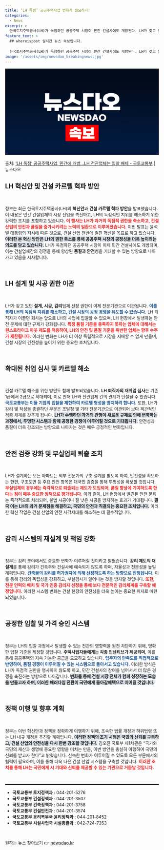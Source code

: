 ```yaml
---
title: ‘LH 독점’ 공공주택사업 변화가 필요하다!
categories:
  - News
excerpt: >
  한국토지주택공사(LH)가 독점하던 공공주택 시장이 민간 건설사에도 개방된다. LH가 갖고 있던 설계시공감리업…
feature_text: >
  ## whereispost 실시간 뉴스 속보입니다.

  한국토지주택공사(LH)가 독점하던 공공주택 시장이 민간 건설사에도 개방된다. LH가 갖고 있던 설계시공감리업…
image: '/assets/img/newsdao_breakingnews.jpg'
---
```


![뉴스다오 속보](/assets/img/newsdao_breakingnews.jpg)

<p>출처: <a href="https://newsdao.kr/2775" rel="dofollow">‘LH 독점’ 공공주택사업, 민간에 개방…LH 전관업체는 입찰 배제   - 국토교통부</a> | 뉴스다오</p>

<h2 data-ke-size="size26">LH 혁신안 및 건설 카르텔 혁파 방안</h2>

<p data-ke-size="size16">&nbsp;</p>

정부는 최근 한국토지주택공사(LH)의 <b>혁신안</b>과 <b>건설 카르텔 혁파 방안</b>을 발표했습니다. 이 내용은 민간 건설업체의 시장 진입을 촉진하고, LH의 독점적인 지위를 해소하기 위한 강력한 조치를 포함하고 있습니다. <b><span style="color: #ee2323;">이 행사는 LH가 과거의 독점적 권한을 축소하고, 건설 산업의 안전과 품질을 증가시키려는 노력의 일환으로 이루어졌습니다.</span></b> 이번 발표는 윤석열 대통령의 지시에 따른 것으로, 건설 산업 전반에 걸친 혁신을 목표로 하고 있습니다. <b><span style="background-color: #21538527;">이러한 본 혁신 방안은 LH의 권한 축소를 통해 공공주택 시장의 공정성을 더욱 높이려는 의도를 담고 있습니다.</span></b> LH가 독점하던 공공주택 시장이 이제 민간 건설사에도 개방되며, 이는 건설업체간의 경쟁을 통해 향상된 <b>품질과 안전성</b>을 기대할 수 있는 방향으로 나아가고 있음을 시사합니다.</p>

<p data-ke-size="size16">&nbsp;</p>

<h2 data-ke-size="size26">LH 설계 및 시공 권한 이관</h2>

<p data-ke-size="size16">&nbsp;</p>

LH가 갖고 있던 <b>설계, 시공, 감리</b>업체 선정 권한이 이제 전문기관으로 이관됩니다. <b><span style="color: #1a5490;">이를 통해 LH의 독점적 지위를 해소하고, 건설 시장의 공정 경쟁을 유도할 수 있습니다.</span></b> LH 퇴직자가 이끌던 회사는 앞으로 LH의 사업에 입찰할 수 없으며, LH 현장에서 발생하는 안전 문제에 대한 규제가 강화됩니다. <b><span style="color: #ee2323;">특정 품질 기준을 충족하지 못하는 업체에 대해서는 원스트라이크 아웃 제도를 적용하여, LH의 안전 및 품질 기준을 위반한 업체는 향후 수주가 제한됩니다.</span></b> 이러한 변화는 LH가 더 이상 독립적으로 시장을 지배할 수 없게 만들며, 건설 시장의 건전성을 높이기 위한 중요한 조처입니다.</p>

<p data-ke-size="size16">&nbsp;</p>

<h2 data-ke-size="size26">확대된 취업 심사 및 카르텔 해소</h2>

<p data-ke-size="size16">&nbsp;</p>

건설 카르텔 해소를 위한 방안도 함께 발표되었습니다. <b>LH 퇴직자의 재취업 심사</b>는 기존 1급에서 2급으로 확대되며, 이로 인해 LH와 전관업체 간의 관계가 단절될 수 있습니다. <b><span style="color: #1a5490;">국토교통부는 이들 기업의 입찰을 제한하여 카르텔 형성을 방지하려 합니다.</span></b> 또한, LH가 감리 및 작성을 총괄하던 부문은 조달청 및 기타 전문기관으로 이관되어 보다 객관적인 검증 체계를 갖추게 됩니다. <b><span style="background-color: #21538527;">LH가 수행하던 과거의 관행이 새로운 규제로 인해 변화하는 과정에서, 투명한 시스템과 함께 공정한 경쟁이 이루어질 것으로 기대됩니다.</span></b> 안전성과 품질이 더욱 강조되는 방향으로 나아가는 것은 매우 긍정적인 변화입니다.</p>

<p data-ke-size="size16">&nbsp;</p>

<h2 data-ke-size="size26">안전 검증 강화 및 부실업체 퇴출 조치</h2>

<p data-ke-size="size16">&nbsp;</p>

LH가 설계하는 모든 아파트는 외부 전문가의 구조 설계를 받도록 하여, 안전성을 확보하는 한편, 구조도면 등 주요 안전 항목은 대국민 검증을 통해 투명성을 확보할 것입니다. <b><span style="color: #ee2323;">부실업체의 경우에는 즉각적으로 퇴출되는 제도가 도입되어, 품질 향상에 기여하도록 한다는 점이 매우 중요한 정책으로 평가됩니다.</span></b> 이와 같이, LH 현장에서 발견된 안전 문제는 즉각적으로 처리되어, 불법 시공이나 질 낮은 시공을 방지하는 효과가 기대됩니다. <b><span style="background-color: #21538527;">결국 이는 LH의 과거 문제점을 해결하고, 국민의 안전과 직결되는 중요한 조치입니다.</span></b> 이러한 혁신 작업은 건설 산업의 안전 사각지대를 해소하는 데 필수적입니다.</p>

<p data-ke-size="size16">&nbsp;</p>

<h2 data-ke-size="size26">감리 시스템의 재설계 및 책임 강화</h2>

<p data-ke-size="size16">&nbsp;</p>

정부는 감리 분야에서도 중요한 변화가 이루어질 것이라고 밝혔습니다. <b>감리 제도의 재설계</b>를 통해 감리가 건축주와 건설사에 예속되지 않도록 하며, 자율성과 전문성을 높일 계획입니다. <b><span style="color: #1a5490;">건축물의 감리를 허가권자에 의해 선정하도록 하는 방향으로 진행됩니다.</span></b> 이를 통해 감리의 독립성을 강화하고, 부실검사가 일어나는 것을 방지할 것입니다. <b><span style="color: #ee2323;">또한, 전문 인력의 배치 및 국가 인증 감리자 선정을 통해 보다 전문적인 감리체계를 구축할 예정입니다.</span></b> 이러한 시스템 변화는 건설 현장의 안전성을 더욱 높이는 중요한 취지로 마련되었습니다.</p>

<p data-ke-size="size16">&nbsp;</p>

<h2 data-ke-size="size26">공정한 입찰 및 가격 승인 시스템</h2>

<p data-ke-size="size16">&nbsp;</p>

정부는 LH의 입찰 과정에서 발생할 수 있는 전관의 영향력을 원천 차단하기 위해, 명확한 입찰 기준을 제정할 것입니다. <b>주택사업자들에게는 각종 인센티브가 제공되며</b>, 이를 통해 공공주택의 지속 가능한 공급을 도모하고 있습니다. <b><span style="color: #1a5490;">입주자의 만족도를 직접적으로 반영하여, 품질 경쟁이 이루어질 수 있는 시스템으로 돌아서고 있습니다.</span></b> 이러한 방식은 LH가 독점적 권한을 행사하지 않도록 하고, 민간 건설사의 참여를 넘어서서 더 많은 경쟁을 촉진하는 방향으로 나아갑니다. <b><span style="background-color: #21538527;">변화를 통해 건설 시장 전체가 함께 성장하는 모습을 만들고자 하며, 이러한 패러다임 전환이 국민에게 돌아갈혜택으로 이어질 것입니다.</span></b></p>

<p data-ke-size="size16">&nbsp;</p>

<h2 data-ke-size="size26">정책 이행 및 향후 계획</h2>

<p data-ke-size="size16">&nbsp;</p>

정부는 이번 혁신안과 정책을 정확하게 이행하기 위해, 조속한 법률 개정과 하위법령 또는 LH 내규 개정을 추진할 계획입니다. <b><span style="background-color: #21538527;">이러한 정책의 조기 시행은 국민의 신뢰를 구축하고, 건설 산업의 안전성을 다시 한번 강조할 것입니다.</span></b> 김오진 국토부 제1차관은 “국가와 국민의 재산과 생명에 중요한 영향을 미치는 만큼, 이번 방안을 충실히 이행하여 국민의 신뢰를 받고자 한다”고 밝혔습니다. 신속한 변화가 이루어질 수 있도록 모든 부문에서의 협력이 필요하며, 이를 통해 더욱 나은 건설 산업 시스템을 구축할 것입니다. <b><span style="color: #ee2323;">이러한 조치를 통해 LH는 국민에게 시 기대와 신뢰를 제공할 수 있는 기관으로 거듭날 것입니다.</span></b></p>

<p data-ke-size="size16">&nbsp;</p>

<hr style="border: 1px solid black;"/>

<ul>
    <li><b>국토교통부 토지정책과</b> : 044-201-5276</li>
    <li><b>국토교통부 건설정책과</b> : 044-201-3507</li>
    <li><b>국토교통부 건축정책과</b> : 044-201-3758</li>
    <li><b>국토교통부 건설안전과</b> : 044-201-3574</li>
    <li><b>국토교통부 윤리복무국 윤리정책과</b> : 044-201-8452</li>
    <li><b>국토교통부 시설사업국 시설총괄과</b> : 042-724-7353</li>
</ul>

<p data-ke-size="size16">&nbsp;</p> 

원하는 뉴스 찾아보기 👉 <a href="https://newsdao.kr" rel="dofollow">newsdao.kr</a>


